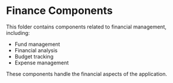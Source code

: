 # Finance Components

This folder contains components related to financial management, including:

- Fund management
- Financial analysis
- Budget tracking
- Expense management

These components handle the financial aspects of the application.
